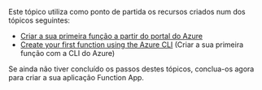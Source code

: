 Este tópico utiliza como ponto de partida os recursos criados num dos tópicos seguintes:

+ [Criar a sua primeira função a partir do portal do Azure](../articles/azure-functions/functions-create-first-azure-function.md)
+ [Create your first function using the Azure CLI](../articles/azure-functions/functions-create-first-azure-function-azure-cli.md) (Criar a sua primeira função com a CLI do Azure)

Se ainda não tiver concluído os passos destes tópicos, conclua-os agora para criar a sua aplicação Function App.